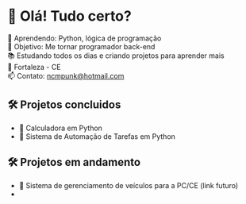 # 👋 Olá! Tudo certo?

🧠 Aprendendo: Python, lógica de programação  
🚀 Objetivo: Me tornar programador back-end  
📚 Estudando todos os dias e criando projetos para aprender mais  
📍 Fortaleza - CE  
📫 Contato: ncmpunk@hotmail.com 

## 🛠️ Projetos concluidos
- 📗 Calculadora em Python
- 📗 Sistema de Automação de Tarefas em Python

## 🛠️ Projetos em andamento
- 📙 Sistema de gerenciamento de veículos para a PC/CE (link futuro)
- 


<!---
NickY2J/NickY2J is a ✨ special ✨ repository because its `README.md` (this file) appears on your GitHub profile.
You can click the Preview link to take a look at your changes.
--->

